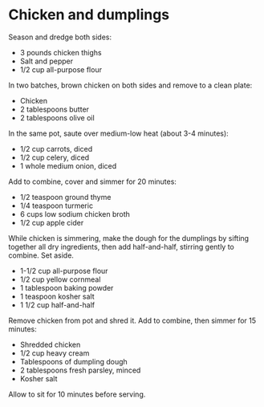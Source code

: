 Chicken and dumplings
=====================

Season and dredge both sides:

- 3 pounds chicken thighs
- Salt and pepper
- 1/2 cup all-purpose flour

In two batches, brown chicken on both sides and remove to a clean plate:

- Chicken
- 2 tablespoons butter
- 2 tablespoons olive oil

In the same pot, saute over medium-low heat (about 3-4 minutes):

- 1/2 cup carrots, diced
- 1/2 cup celery, diced
- 1 whole medium onion, diced

Add to combine, cover and simmer for 20 minutes:

- 1/2 teaspoon ground thyme
- 1/4 teaspoon turmeric
- 6 cups low sodium chicken broth
- 1/2 cup apple cider

While chicken is simmering, make the dough for the dumplings by sifting together all dry ingredients, then add half-and-half, stirring gently to combine. Set aside.

- 1-1/2 cup all-purpose flour
- 1/2 cup yellow cornmeal
- 1 tablespoon baking powder
- 1 teaspoon kosher salt
- 1 1/2 cup half-and-half

Remove chicken from pot and shred it. Add to combine, then simmer for 15 minutes:

- Shredded chicken
- 1/2 cup heavy cream
- Tablespoons of dumpling dough
- 2 tablespoons fresh parsley, minced
- Kosher salt

Allow to sit for 10 minutes before serving.

